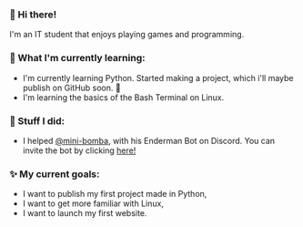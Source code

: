 ### 👋 Hi there!

I'm an IT student that enjoys playing games and programming.

### 🌱 What I'm currently learning:

- I'm currently learning Python. Started making a project, which i'll maybe publish on GitHub soon. 👀
- I'm learning the basics of the Bash Terminal on Linux.

### 🔭 Stuff I did:

- I helped [@mini-bomba](https://github.com/mini-bomba), with his Enderman Bot on Discord. You can invite the bot by clicking [here!](https://discord.com/oauth2/authorize?client_id=676496144800415746&permissions=8&redirect_uri=https%3A%2F%2Fwww.youtube.com%2Fwatch%3Fv%3DdQw4w9WgXcQ&response_type=code&scope=bot)

### ✨ My current goals:

- I want to publish my first project made in Python,
- I want to get more familiar with Linux,
- I want to launch my first website.
<!--
**aasd24/aasd24** is a ✨ _special_ ✨ repository because its `README.md` (this file) appears on your GitHub profile.

Here are some ideas to get you started:

- 🔭 I’m currently working on ...
- 🌱 I’m currently learning ...
- 👯 I’m looking to collaborate on ...
- 🤔 I’m looking for help with ...
- 💬 Ask me about ...
- 📫 How to reach me: ...
- 😄 Pronouns: ...
- ⚡ Fun fact: ...
-->
